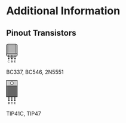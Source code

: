 # Additional Information

## Pinout Transistors

<img src="../img/BC337.png" width="30px">

BC337, BC546, 2N5551


<img src="../img/TIP41.png" width="30px">

TIP41C, TIP47
